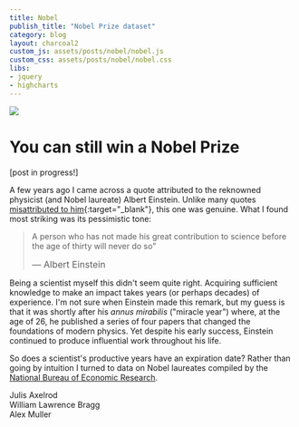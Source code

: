 ```yaml
---
title: Nobel
publish_title: "Nobel Prize dataset"
category: blog
layout: charcoal2
custom_js: assets/posts/nobel/nobel.js
custom_css: assets/posts/nobel/nobel.css
libs:
- jquery
- highcharts
---
```


<img class="banner" src="{{site.baseurl}}/assets/posts/nobel/medal_banner.jpg">

You can still win a Nobel Prize
==

[post in progress!] 

A few years ago I came across a quote attributed to the reknowned physicist (and Nobel laureate) Albert Einstein. Unlike many quotes [misattributed to him](https://en.wikiquote.org/wiki/Albert_Einstein#Misattributed){:target="_blank"}, this one was genuine. What I found most striking was its pessimistic tone: 

> A person who has not made his great contribution to science before the age of thirty will never do so" 
> 
> <span style="font-size: 1rem">&mdash; Albert Einstein</span>

Being a scientist myself this didn't seem quite right. Acquiring sufficient knowledge to make an impact takes years (or perhaps decades) of experience. I'm not sure when Einstein made this remark, but my guess is that it was shortly after his _annus mirabilis_ ("miracle year") where, at the age of 26, he published a series of four papers that changed the foundations of modern physics. Yet despite his early success, Einstein continued to produce influential work throughout his life.

So does a scientist's productive years have an expiration date? Rather than going by intuition I turned to data on Nobel laureates compiled by the [National Bureau of Economic Research](http://www.pnas.org/content/108/47/18910).

<div id="container1"></div>
Julis Axelrod
<br/>
<div id="container2"></div>
William Lawrence Bragg
<br/>
<div id="container3"></div>
Alex Muller